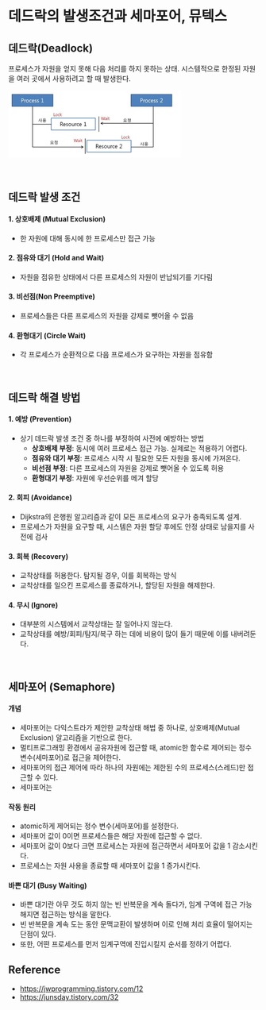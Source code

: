 # 데드락의 발생조건과 세마포어, 뮤텍스


## 데드락(Deadlock)

프로세스가 자원을 얻지 못해 다음 처리를 하지 못하는 상태. 
시스템적으로 한정된 자원을 여러 곳에서 사용하려고 할 때 발생한다.

![deadlock](img/deadlock.png)

<br>

## 데드락 발생 조건

#### 1. 상호배제 (Mutual Exclusion)
- 한 자원에 대해 동시에 한 프로세스만 접근 가능
#### 2. 점유와 대기 (Hold and Wait)
- 자원을 점유한 상태에서 다른 프로세스의 자원이 반납되기를 기다림
#### 3. 비선점(Non Preemptive)
- 프로세스들은 다른 프로세스의 자원을 강제로 뺏어올 수 없음
#### 4. 환형대기 (Circle Wait)
- 각 프로세스가 순환적으로 다음 프로세스가 요구하는 자원을 점유함

<br>

## 데드락 해결 방법

#### 1. 예방 (Prevention)
- 상기 데드락 발생 조건 중 하나를 부정하여 사전에 예방하는 방법
  - <b>상호배제 부정</b>: 동시에 여러 프로세스 접근 가능. 실제로는 적용하기 어렵다.
  - <b>점유와 대기 부정</b>: 프로세스 시작 시 필요한 모든 자원을 동시에 가져온다.
  - <b>비선점 부정</b>: 다른 프로세스의 자원을 강제로 뺏어올 수 있도록 허용
  - <b>환형대기 부정</b>: 자원에 우선순위를 메겨 할당

#### 2. 회피 (Avoidance)
- Dijkstra의 은행원 알고리즘과 같이 모든 프로세스의 요구가 충족되도록 설계.
- 프로세스가 자원을 요구할 때, 시스템은 자원 할당 후에도 안정 상태로 남을지를 사전에 검사
  
#### 3. 회복 (Recovery)
- 교착상태를 허용한다. 탐지될 경우, 이를 회복하는 방식
- 교착상태를 일으킨 프로세스를 종료하거나, 할당된 자원을 해제한다.

#### 4. 무시 (Ignore)
- 대부분의 시스템에서 교착상태는 잘 일어나지 않는다.
- 교착상태를 예방/회피/탐지/복구 하는 데에 비용이 많이 들기 때문에 이를 내버려둔다.

<br>


## 세마포어 (Semaphore)

#### 개념
- 세마포어는 다익스트라가 제안한 교착상태 해법 중 하나로, 상호배제(Mutual Exclusion) 알고리즘을 기반으로 한다.
- 멀티프로그래밍 환경에서 공유자원에 접근할 때, atomic한 함수로 제어되는 정수 변수(세마포어)로 접근을 제어한다.
- 세마포어의 접근 제어에 따라 하나의 자원에는 제한된 수의 프로세스(스레드)만 접근할 수 있다.
- 세마포어는 

#### 작동 원리
- atomic하게 제어되는 정수 변수(세마포어)를 설정한다.
- 세마포어 값이 0이면 프로세스들은 해당 자원에 접근할 수 없다.
- 세마포어 값이 0보다 크면 프로세스는 자원에 접근하면서 세마포어 값을 1 감소시킨다.
- 프로세스는 자원 사용을 종료할 때 세마포어 값을 1 증가시킨다.

#### 바쁜 대기 (Busy Waiting)
- 바쁜 대기란 아무 것도 하지 않는 빈 반복문을 계속 돌다가, 임계 구역에 접근 가능해지면 접근하는 방식을 말한다.
- 빈 반복문을 계속 도는 동안 문맥교환이 발생하며 이로 인해 처리 효율이 떨어지는 단점이 있다.
- 또한, 어떤 프로세스를 먼저 임계구역에 진입시킬지 순서를 정하기 어렵다.

## Reference

- https://jwprogramming.tistory.com/12
- https://junsday.tistory.com/32
